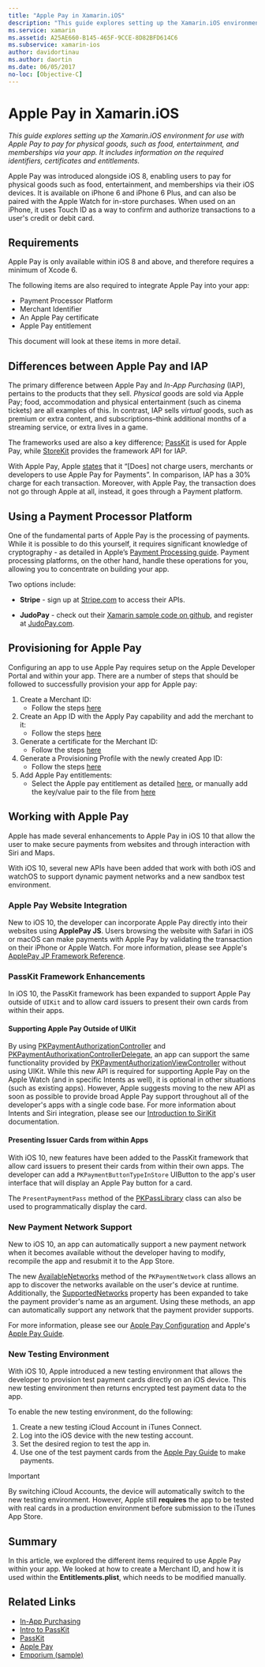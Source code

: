 ```yaml
---
title: "Apple Pay in Xamarin.iOS"
description: "This guide explores setting up the Xamarin.iOS environment for use with Apple Pay to pay for physical goods, such as food, entertainment, and memberships via your app. It includes information on the required identifiers, certificates and entitlements."
ms.service: xamarin
ms.assetid: A25AE660-B145-465F-9CCE-8D82BFD614C6
ms.subservice: xamarin-ios
author: davidortinau
ms.author: daortin
ms.date: 06/05/2017
no-loc: [Objective-C]
---
```


# Apple Pay in Xamarin.iOS

_This guide explores setting up the Xamarin.iOS environment for use with Apple Pay to pay for physical goods, such as food, entertainment, and memberships via your app. It includes information on the required identifiers, certificates and entitlements._

Apple Pay was introduced alongside iOS 8, enabling users to pay for physical goods such as food,
entertainment, and memberships via their iOS devices. It is available on iPhone 6 and iPhone 6 Plus, and can also be paired with the Apple Watch for in-store purchases. When used on an iPhone, it uses Touch ID as a way to confirm and
authorize transactions to a user's credit or debit card.

## Requirements

Apple Pay is only available within iOS 8 and above, and therefore requires a minimum of Xcode 6.

The following items are also required to integrate Apple Pay into your app:

- Payment Processor Platform
- Merchant Identifier
- An Apple Pay certificate
- Apple Pay entitlement

This document will look at these items in more detail.

## Differences between Apple Pay and IAP

The primary difference between Apple Pay and *In-App Purchasing* (IAP), pertains to the products that
they sell. *Physical* goods are sold via Apple Pay; food, accommodation and physical entertainment
(such as cinema tickets) are all examples of this. In contrast, IAP sells *virtual* goods, such as premium or extra content, and subscriptions–think additional months of a streaming service, or extra lives in a game.

The frameworks used are also a key difference;
[PassKit](https://developer.apple.com/library/ios/documentation/PassKit/Reference/PKPaymentAuthorizationViewController_Ref/) is used for Apple Pay, while
[StoreKit](https://developer.apple.com/library/ios/documentation/PassKit/Reference/PKPaymentAuthorizationViewController_Ref/) provides the framework API for IAP.

With Apple Pay, Apple [states](https://developer.apple.com/apple-pay/Getting-Started-with-Apple-Pay.pdf) that it “[Does] not charge users, merchants or developers to use Apple Pay
for Payments”. In comparison, IAP has a 30% charge for each transaction. Moreover, with Apple Pay, the
transaction does not go through Apple at all, instead, it goes through a Payment platform.

## Using a Payment Processor Platform

One of the fundamental parts of Apple Pay is the processing of payments. While it
is possible to do this yourself, it requires significant knowledge of
cryptography - as detailed in Apple’s [Payment Processing guide](https://developer.apple.com/library/ios/ApplePay_Guide/ProcessPayment.html).
Payment processing platforms, on the other hand, handle these operations for you, allowing you
to concentrate on building your app.

Two options include:

- **Stripe** - sign up at [Stripe.com](https://stripe.com/) to access their APIs.

- **JudoPay** - check out their [Xamarin sample code on github](https://github.com/Judopay/Xamarin-Sample-App), and register at
[JudoPay.com](https://www.judopay.com/).

## Provisioning for Apple Pay

Configuring an app to use Apple Pay requires setup on the Apple Developer Portal and within your app. There are a number of steps that should be followed to successfully provision your app for Apple pay:

1. Create a Merchant ID:
    - Follow the steps [here](~/ios/deploy-test/provisioning/capabilities/apple-pay-capabilities.md#merchantid)
2. Create an App ID with the Apply Pay capability and add the merchant to it:
    - Follow the steps [here](~/ios/deploy-test/provisioning/capabilities/apple-pay-capabilities.md#appid)
3. Generate a certificate for the Merchant ID:
    - Follow the steps [here](~/ios/deploy-test/provisioning/capabilities/apple-pay-capabilities.md#certificate)
4. Generate a Provisioning Profile with the newly created App ID:
    - Follow the steps [here](~/ios/get-started/installation/device-provisioning/manual-provisioning.md#provisioning)
5. Add Apple Pay entitlements:
    - Select the Apple pay entitlement as detailed [here](~/ios/deploy-test/provisioning/entitlements.md), or manually add the key/value pair to the file from [here](~/ios/deploy-test/provisioning/entitlements.md)

## Working with Apple Pay

Apple has made several enhancements to Apple Pay in iOS 10 that allow the user to make secure payments from websites and through interaction with Siri and Maps.

With iOS 10, several new APIs have been added that work with both iOS and watchOS to support dynamic payment networks and a new sandbox test environment.

### Apple Pay Website Integration

New to iOS 10, the developer can incorporate Apple Pay directly into their websites using **ApplePay JS**. Users browsing the website with Safari in iOS or macOS can make payments with Apple Pay by validating the transaction on their iPhone or Apple Watch. For more information, please see Apple's [ApplePay JP Framework Reference](https://developer.apple.com/reference/applepayjs).

### PassKit Framework Enhancements

In iOS 10, the PassKit framework has been expanded to support Apple Pay outside of `UIKit` and to allow card issuers to present their own cards from within their apps.

#### Supporting Apple Pay Outside of UIKit

By using [PKPaymentAuthorizationController](https://developer.apple.com/reference/passkit/pkpaymentauthorizationcontroller) and [PKPaymentAuthorixationControllerDelegate](https://developer.apple.com/reference/passkit/pkpaymentauthorizationcontrollerdelegate), an app can support the same functionality provided by [PKPaymentAuthorizationViewController](https://developer.apple.com/reference/passkit/pkpaymentauthorizationviewcontroller) without using UIKit. While this new API is required for supporting Apple Pay on the Apple Watch (and in specific Intents as well), it is optional in other situations (such as existing apps). However, Apple suggests moving to the new API as soon as possible to provide broad Apple Pay support throughout all of the developer's apps with a single code base. For more information about Intents and Siri integration, please see our [Introduction to SiriKit](~/ios/platform/sirikit/index.md) documentation.

#### Presenting Issuer Cards from within Apps

With iOS 10, new features have been added to the PassKit framework that allow card issuers to present their cards from within their own apps. The developer can add a `PKPaymentButtonTypeInStore` UIButton to the app's user interface that will display an Apple Pay button for a card.

The `PresentPaymentPass` method of the [PKPassLibrary](https://developer.apple.com/reference/passkit/pkpasslibrary) class can also be used to programmatically display the card.

### New Payment Network Support

New to iOS 10, an app can automatically support a new payment network when it becomes available without the developer having to modify, recompile the app and resubmit it to the App Store.

The new [AvailableNetworks](https://developer.apple.com/reference/passkit/pkpaymentrequest/1833288-availablenetworks) method of the `PKPaymentNetwork` class allows an app to discover the networks available on the user's device at runtime. Additionally, the [SupportedNetworks](https://developer.apple.com/reference/passkit/pkpaymentrequest/1619329-supportednetworks) property has been expanded to take the payment provider's name as an argument. Using these methods, an app can automatically support any network that the payment provider supports.

For more information, please see our [Apple Pay Configuration](~/ios/platform/apple-pay.md) and Apple's [Apple Pay Guide](https://developer.apple.com/apple-pay/).

### New Testing Environment

With iOS 10, Apple introduced a new testing environment that allows the developer to provision test payment cards directly on an iOS device. This new testing environment then returns encrypted test payment data to the app.

To enable the new testing environment, do the following:

1. Create a new testing iCloud Account in iTunes Connect.
2. Log into the iOS device with the new testing account.
3. Set the desired region to test the app in.
4. Use one of the test payment cards from the [Apple Pay Guide](https://developer.apple.com/apple-pay/) to make payments.

> [!IMPORTANT]
> By switching iCloud Accounts, the device will automatically switch to the new testing environment. However, Apple still **requires** the app to be tested with real cards in a production environment before submission to the iTunes App Store.

## Summary

In this article, we explored the different items required to use Apple Pay within your app. We
looked at how to create a Merchant ID, and how it is used within the **Entitlements.plist**, which needs to be modified manually.

## Related Links

- [In-App Purchasing](~/ios/platform/in-app-purchasing/index.md)
- [Intro to PassKit](~/ios/platform/passkit.md)
- [PassKit](https://developer.apple.com/library/ios/documentation/PassKit/Reference/PKPaymentAuthorizationViewController_Ref/)
- [Apple Pay](https://developer.apple.com/apple-pay/)
- [Emporium (sample)](/samples/xamarin/ios-samples/ios9-emporium)